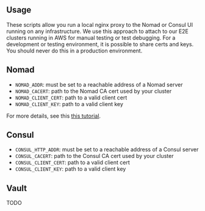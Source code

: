 ## Usage

These scripts allow you run a local nginx proxy to the Nomad or Consul UI running on any infrastructure. We use this approach to attach to our E2E clusters running in AWS for manual testing or test debugging. For a development or testing environment, it is possible to share certs and keys. You should never do this in a production environment.

## Nomad

- `NOMAD_ADDR`: must be set to a reachable address of a Nomad server
- `NOMAD_CACERT`: path to the Nomad CA cert used by your cluster
- `NOMAD_CLIENT_CERT`: path to a valid client cert
- `NOMAD_CLIENT_KEY`: path to a valid client key

For more details, see this [this tutorial](https://learn.hashicorp.com/tutorials/nomad/security-enable-tls).

## Consul

- `CONSUL_HTTP_ADDR`: must be set to a reachable address of a Consul server
- `CONSUL_CACERT`: path to the Consul CA cert used by your cluster
- `CONSUL_CLIENT_CERT`: path to a valid client cert
- `CONSUL_CLIENT_KEY`: path to a valid client key

## Vault

TODO
